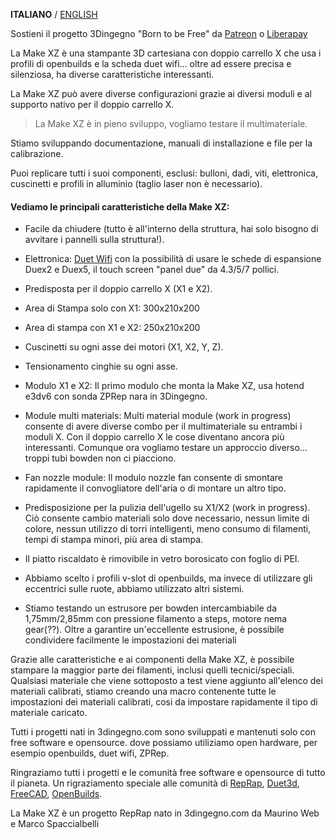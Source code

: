 **ITALIANO** / [ENGLISH](README.md)

Sostieni il progetto 3Dingegno "Born to be Free" da [Patreon](https://www.patreon.com/3Dingegno) o [Liberapay](https://it.liberapay.com/3Dingegno/)

La Make XZ è una stampante 3D cartesiana con doppio carrello X che usa i profili di openbuilds e la scheda duet wifi... oltre ad essere precisa e silenziosa, ha diverse caratteristiche interessanti.

La Make XZ può avere diverse configurazioni grazie ai diversi moduli e al supporto nativo per il doppio carrello X.

>La Make XZ è in pieno sviluppo, vogliamo testare il multimateriale.

Stiamo sviluppando documentazione, manuali di installazione e file per la calibrazione.

Puoi replicare tutti i suoi componenti, esclusi: bulloni, dadi, viti, elettronica, cuscinetti e profili in alluminio (taglio laser non è necessario).

#### Vediamo le principali caratteristiche della Make XZ:

- Facile da chiudere (tutto è all'interno della struttura, hai solo bisogno di avvitare i pannelli sulla struttura!).

- Elettronica: [Duet Wifi](https://www.duet3d.com/DuetWifi) con la possibilità di usare le schede di espansione Duex2 e Duex5, il touch screen "panel due" da 4.3/5/7 pollici.

- Predisposta per il doppio carrello X (X1 e X2).

- Area di Stampa solo con X1: 300x210x200
- Area di stampa con X1 e X2: 250x210x200

- Cuscinetti su ogni asse dei motori (X1, X2, Y, Z).

- Tensionamento cinghie su ogni asse.

- Modulo X1 e X2: Il primo modulo che monta la Make XZ, usa hotend e3dv6 con sonda ZPRep nara in 3Dingegno.

- Module multi materials: Multi material module (work in progress) consente di avere diverse combo per il multimateriale su entrambi i moduli X. Con il doppio carrello X le cose diventano ancora più interessanti. Comunque ora vogliamo testare un approccio diverso... troppi tubi bowden non ci piacciono.

- Fan nozzle module: Il modulo nozzle fan consente di smontare rapidamente il convogliatore dell'aria o di montare un altro tipo.

- Predisposizione per la pulizia dell'ugello su X1/X2 (work in progress). Ciò consente cambio materiali solo dove necessario, nessun limite di colore, nessun utilizzo di torri intelligenti, meno consumo di filamenti, tempi di stampa minori, più area di stampa.

- Il piatto riscaldato è rimovibile in vetro borosicato con foglio di PEI.

- Abbiamo scelto i profili v-slot di openbuilds, ma invece di utilizzare gli eccentrici sulle ruote, abbiamo utilizzato altri sistemi.

- Stiamo testando un estrusore per bowden intercambiabile da 1,75mm/2,85mm con pressione filamento a steps, motore nema gear(??). Oltre a garantire un'eccellente estrusione, è possibile condividere facilmente le impostazioni dei materiali

Grazie alle caratteristiche e ai componenti della Make XZ, è possibile stampare la maggior parte dei filamenti, inclusi quelli tecnici/speciali. Qualsiasi materiale che viene sottoposto a test viene aggiunto all'elenco dei materiali calibrati, stiamo creando una macro contenente tutte le impostazioni dei materiali calibrati, cosi da impostare rapidamente il tipo di materiale caricato.

Tutti i progetti nati in 3dingegno.com sono sviluppati e mantenuti solo con free software e opensource. dove possiamo utiliziamo open hardware, per esempio openbuilds, duet wifi, ZPRep.

Ringraziamo tutti i progetti e le comunità free software e opensource di tutto il pianeta.
Un rigraziamento speciale alle comunità di [RepRap](http://forums.reprap.org/index.php), [Duet3d](https://www.duet3d.com/forum/), [FreeCAD](https://forum.freecadweb.org/), [OpenBuilds](http://openbuilds.org/).

La Make XZ è un progetto RepRap nato in 3dingegno.com da Maurino Web e Marco Spaccialbelli

